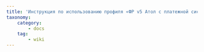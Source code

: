 ```yaml
---
title: 'Инструкция по использованию профиля «ФР v5 Атол с платежной системой Сбербанка»'
taxonomy:
    category:
        - docs
    tag:
        - wiki
---
```



